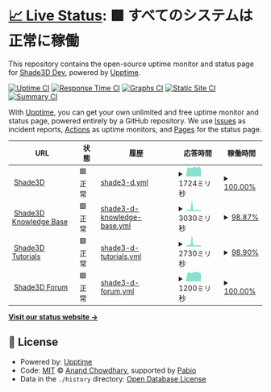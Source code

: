 # [📈 Live Status](https://shadedev.github.io/upptime): <!--live status--> **🟩 すべてのシステムは正常に稼働**

This repository contains the open-source uptime monitor and status page for [Shade3D Dev](https://shade3d.jp), powered by [Upptime](https://github.com/upptime/upptime).

[![Uptime CI](https://github.com/shadedev/upptime/workflows/Uptime%20CI/badge.svg)](https://github.com/shadedev/upptime/actions?query=workflow%3A%22Uptime+CI%22)
[![Response Time CI](https://github.com/shadedev/upptime/workflows/Response%20Time%20CI/badge.svg)](https://github.com/shadedev/upptime/actions?query=workflow%3A%22Response+Time+CI%22)
[![Graphs CI](https://github.com/shadedev/upptime/workflows/Graphs%20CI/badge.svg)](https://github.com/shadedev/upptime/actions?query=workflow%3A%22Graphs+CI%22)
[![Static Site CI](https://github.com/shadedev/upptime/workflows/Static%20Site%20CI/badge.svg)](https://github.com/shadedev/upptime/actions?query=workflow%3A%22Static+Site+CI%22)
[![Summary CI](https://github.com/shadedev/upptime/workflows/Summary%20CI/badge.svg)](https://github.com/shadedev/upptime/actions?query=workflow%3A%22Summary+CI%22)

With [Upptime](https://upptime.js.org), you can get your own unlimited and free uptime monitor and status page, powered entirely by a GitHub repository. We use [Issues](https://github.com/shadedev/upptime/issues) as incident reports, [Actions](https://github.com/shadedev/upptime/actions) as uptime monitors, and [Pages](https://shadedev.github.io/upptime) for the status page.

<!--start: status pages-->
<!-- This summary is generated by Upptime (https://github.com/upptime/upptime) -->
<!-- Do not edit this manually, your changes will be overwritten -->
<!-- prettier-ignore -->
| URL | 状態 | 履歴 | 応答時間 | 稼働時間 |
| --- | ------ | ------- | ------------- | ------ |
| <img alt="" src="https://icons.duckduckgo.com/ip3/shade3d.jp.ico" height="13"> [Shade3D](https://shade3d.jp) | 🟩 正常 | [shade3-d.yml](https://github.com/shadedev/upptime/commits/HEAD/history/shade3-d.yml) | <details><summary><img alt="応答時間グラフ" src="./graphs/shade3-d/response-time-week.png" height="20"> 1724ミリ秒</summary><br><a href="https://status.shade3d.jp/history/shade3-d"><img alt="応答時間 1683" src="https://img.shields.io/endpoint?url=https%3A%2F%2Fraw.githubusercontent.com%2Fshadedev%2Fupptime%2FHEAD%2Fapi%2Fshade3-d%2Fresponse-time.json"></a><br><a href="https://status.shade3d.jp/history/shade3-d"><img alt="24時間 応答時間 1392" src="https://img.shields.io/endpoint?url=https%3A%2F%2Fraw.githubusercontent.com%2Fshadedev%2Fupptime%2FHEAD%2Fapi%2Fshade3-d%2Fresponse-time-day.json"></a><br><a href="https://status.shade3d.jp/history/shade3-d"><img alt="7日 応答時間 1724" src="https://img.shields.io/endpoint?url=https%3A%2F%2Fraw.githubusercontent.com%2Fshadedev%2Fupptime%2FHEAD%2Fapi%2Fshade3-d%2Fresponse-time-week.json"></a><br><a href="https://status.shade3d.jp/history/shade3-d"><img alt="30日 応答時間 1766" src="https://img.shields.io/endpoint?url=https%3A%2F%2Fraw.githubusercontent.com%2Fshadedev%2Fupptime%2FHEAD%2Fapi%2Fshade3-d%2Fresponse-time-month.json"></a><br><a href="https://status.shade3d.jp/history/shade3-d"><img alt="1年 応答時間 1683" src="https://img.shields.io/endpoint?url=https%3A%2F%2Fraw.githubusercontent.com%2Fshadedev%2Fupptime%2FHEAD%2Fapi%2Fshade3-d%2Fresponse-time-year.json"></a></details> | <details><summary><a href="https://status.shade3d.jp/history/shade3-d">100.00%</a></summary><a href="https://status.shade3d.jp/history/shade3-d"><img alt="稼働時間 100.00%" src="https://img.shields.io/endpoint?url=https%3A%2F%2Fraw.githubusercontent.com%2Fshadedev%2Fupptime%2FHEAD%2Fapi%2Fshade3-d%2Fuptime.json"></a><br><a href="https://status.shade3d.jp/history/shade3-d"><img alt="24時間の稼働時間 100.00%" src="https://img.shields.io/endpoint?url=https%3A%2F%2Fraw.githubusercontent.com%2Fshadedev%2Fupptime%2FHEAD%2Fapi%2Fshade3-d%2Fuptime-day.json"></a><br><a href="https://status.shade3d.jp/history/shade3-d"><img alt="7日間の稼働時間 100.00%" src="https://img.shields.io/endpoint?url=https%3A%2F%2Fraw.githubusercontent.com%2Fshadedev%2Fupptime%2FHEAD%2Fapi%2Fshade3-d%2Fuptime-week.json"></a><br><a href="https://status.shade3d.jp/history/shade3-d"><img alt="30日の稼働時間 100.00%" src="https://img.shields.io/endpoint?url=https%3A%2F%2Fraw.githubusercontent.com%2Fshadedev%2Fupptime%2FHEAD%2Fapi%2Fshade3-d%2Fuptime-month.json"></a><br><a href="https://status.shade3d.jp/history/shade3-d"><img alt="1年の稼働時間 100.00%" src="https://img.shields.io/endpoint?url=https%3A%2F%2Fraw.githubusercontent.com%2Fshadedev%2Fupptime%2FHEAD%2Fapi%2Fshade3-d%2Fuptime-year.json"></a></details>
| <img alt="" src="https://icons.duckduckgo.com/ip3/knowledge.shade3d.jp.ico" height="13"> [Shade3D Knowledge Base](https://knowledge.shade3d.jp) | 🟩 正常 | [shade3-d-knowledge-base.yml](https://github.com/shadedev/upptime/commits/HEAD/history/shade3-d-knowledge-base.yml) | <details><summary><img alt="応答時間グラフ" src="./graphs/shade3-d-knowledge-base/response-time-week.png" height="20"> 3030ミリ秒</summary><br><a href="https://status.shade3d.jp/history/shade3-d-knowledge-base"><img alt="応答時間 1917" src="https://img.shields.io/endpoint?url=https%3A%2F%2Fraw.githubusercontent.com%2Fshadedev%2Fupptime%2FHEAD%2Fapi%2Fshade3-d-knowledge-base%2Fresponse-time.json"></a><br><a href="https://status.shade3d.jp/history/shade3-d-knowledge-base"><img alt="24時間 応答時間 1556" src="https://img.shields.io/endpoint?url=https%3A%2F%2Fraw.githubusercontent.com%2Fshadedev%2Fupptime%2FHEAD%2Fapi%2Fshade3-d-knowledge-base%2Fresponse-time-day.json"></a><br><a href="https://status.shade3d.jp/history/shade3-d-knowledge-base"><img alt="7日 応答時間 3030" src="https://img.shields.io/endpoint?url=https%3A%2F%2Fraw.githubusercontent.com%2Fshadedev%2Fupptime%2FHEAD%2Fapi%2Fshade3-d-knowledge-base%2Fresponse-time-week.json"></a><br><a href="https://status.shade3d.jp/history/shade3-d-knowledge-base"><img alt="30日 応答時間 2230" src="https://img.shields.io/endpoint?url=https%3A%2F%2Fraw.githubusercontent.com%2Fshadedev%2Fupptime%2FHEAD%2Fapi%2Fshade3-d-knowledge-base%2Fresponse-time-month.json"></a><br><a href="https://status.shade3d.jp/history/shade3-d-knowledge-base"><img alt="1年 応答時間 1917" src="https://img.shields.io/endpoint?url=https%3A%2F%2Fraw.githubusercontent.com%2Fshadedev%2Fupptime%2FHEAD%2Fapi%2Fshade3-d-knowledge-base%2Fresponse-time-year.json"></a></details> | <details><summary><a href="https://status.shade3d.jp/history/shade3-d-knowledge-base">98.87%</a></summary><a href="https://status.shade3d.jp/history/shade3-d-knowledge-base"><img alt="稼働時間 99.60%" src="https://img.shields.io/endpoint?url=https%3A%2F%2Fraw.githubusercontent.com%2Fshadedev%2Fupptime%2FHEAD%2Fapi%2Fshade3-d-knowledge-base%2Fuptime.json"></a><br><a href="https://status.shade3d.jp/history/shade3-d-knowledge-base"><img alt="24時間の稼働時間 98.76%" src="https://img.shields.io/endpoint?url=https%3A%2F%2Fraw.githubusercontent.com%2Fshadedev%2Fupptime%2FHEAD%2Fapi%2Fshade3-d-knowledge-base%2Fuptime-day.json"></a><br><a href="https://status.shade3d.jp/history/shade3-d-knowledge-base"><img alt="7日間の稼働時間 98.87%" src="https://img.shields.io/endpoint?url=https%3A%2F%2Fraw.githubusercontent.com%2Fshadedev%2Fupptime%2FHEAD%2Fapi%2Fshade3-d-knowledge-base%2Fuptime-week.json"></a><br><a href="https://status.shade3d.jp/history/shade3-d-knowledge-base"><img alt="30日の稼働時間 99.55%" src="https://img.shields.io/endpoint?url=https%3A%2F%2Fraw.githubusercontent.com%2Fshadedev%2Fupptime%2FHEAD%2Fapi%2Fshade3-d-knowledge-base%2Fuptime-month.json"></a><br><a href="https://status.shade3d.jp/history/shade3-d-knowledge-base"><img alt="1年の稼働時間 99.60%" src="https://img.shields.io/endpoint?url=https%3A%2F%2Fraw.githubusercontent.com%2Fshadedev%2Fupptime%2FHEAD%2Fapi%2Fshade3-d-knowledge-base%2Fuptime-year.json"></a></details>
| <img alt="" src="https://icons.duckduckgo.com/ip3/tutorials.shade3d.jp.ico" height="13"> [Shade3D Tutorials](https://tutorials.shade3d.jp) | 🟩 正常 | [shade3-d-tutorials.yml](https://github.com/shadedev/upptime/commits/HEAD/history/shade3-d-tutorials.yml) | <details><summary><img alt="応答時間グラフ" src="./graphs/shade3-d-tutorials/response-time-week.png" height="20"> 2730ミリ秒</summary><br><a href="https://status.shade3d.jp/history/shade3-d-tutorials"><img alt="応答時間 1570" src="https://img.shields.io/endpoint?url=https%3A%2F%2Fraw.githubusercontent.com%2Fshadedev%2Fupptime%2FHEAD%2Fapi%2Fshade3-d-tutorials%2Fresponse-time.json"></a><br><a href="https://status.shade3d.jp/history/shade3-d-tutorials"><img alt="24時間 応答時間 1374" src="https://img.shields.io/endpoint?url=https%3A%2F%2Fraw.githubusercontent.com%2Fshadedev%2Fupptime%2FHEAD%2Fapi%2Fshade3-d-tutorials%2Fresponse-time-day.json"></a><br><a href="https://status.shade3d.jp/history/shade3-d-tutorials"><img alt="7日 応答時間 2730" src="https://img.shields.io/endpoint?url=https%3A%2F%2Fraw.githubusercontent.com%2Fshadedev%2Fupptime%2FHEAD%2Fapi%2Fshade3-d-tutorials%2Fresponse-time-week.json"></a><br><a href="https://status.shade3d.jp/history/shade3-d-tutorials"><img alt="30日 応答時間 1949" src="https://img.shields.io/endpoint?url=https%3A%2F%2Fraw.githubusercontent.com%2Fshadedev%2Fupptime%2FHEAD%2Fapi%2Fshade3-d-tutorials%2Fresponse-time-month.json"></a><br><a href="https://status.shade3d.jp/history/shade3-d-tutorials"><img alt="1年 応答時間 1570" src="https://img.shields.io/endpoint?url=https%3A%2F%2Fraw.githubusercontent.com%2Fshadedev%2Fupptime%2FHEAD%2Fapi%2Fshade3-d-tutorials%2Fresponse-time-year.json"></a></details> | <details><summary><a href="https://status.shade3d.jp/history/shade3-d-tutorials">98.90%</a></summary><a href="https://status.shade3d.jp/history/shade3-d-tutorials"><img alt="稼働時間 99.60%" src="https://img.shields.io/endpoint?url=https%3A%2F%2Fraw.githubusercontent.com%2Fshadedev%2Fupptime%2FHEAD%2Fapi%2Fshade3-d-tutorials%2Fuptime.json"></a><br><a href="https://status.shade3d.jp/history/shade3-d-tutorials"><img alt="24時間の稼働時間 98.86%" src="https://img.shields.io/endpoint?url=https%3A%2F%2Fraw.githubusercontent.com%2Fshadedev%2Fupptime%2FHEAD%2Fapi%2Fshade3-d-tutorials%2Fuptime-day.json"></a><br><a href="https://status.shade3d.jp/history/shade3-d-tutorials"><img alt="7日間の稼働時間 98.90%" src="https://img.shields.io/endpoint?url=https%3A%2F%2Fraw.githubusercontent.com%2Fshadedev%2Fupptime%2FHEAD%2Fapi%2Fshade3-d-tutorials%2Fuptime-week.json"></a><br><a href="https://status.shade3d.jp/history/shade3-d-tutorials"><img alt="30日の稼働時間 99.56%" src="https://img.shields.io/endpoint?url=https%3A%2F%2Fraw.githubusercontent.com%2Fshadedev%2Fupptime%2FHEAD%2Fapi%2Fshade3-d-tutorials%2Fuptime-month.json"></a><br><a href="https://status.shade3d.jp/history/shade3-d-tutorials"><img alt="1年の稼働時間 99.60%" src="https://img.shields.io/endpoint?url=https%3A%2F%2Fraw.githubusercontent.com%2Fshadedev%2Fupptime%2FHEAD%2Fapi%2Fshade3-d-tutorials%2Fuptime-year.json"></a></details>
| <img alt="" src="https://icons.duckduckgo.com/ip3/forum.shade3d.jp.ico" height="13"> [Shade3D Forum](https://forum.shade3d.jp) | 🟩 正常 | [shade3-d-forum.yml](https://github.com/shadedev/upptime/commits/HEAD/history/shade3-d-forum.yml) | <details><summary><img alt="応答時間グラフ" src="./graphs/shade3-d-forum/response-time-week.png" height="20"> 1200ミリ秒</summary><br><a href="https://status.shade3d.jp/history/shade3-d-forum"><img alt="応答時間 1256" src="https://img.shields.io/endpoint?url=https%3A%2F%2Fraw.githubusercontent.com%2Fshadedev%2Fupptime%2FHEAD%2Fapi%2Fshade3-d-forum%2Fresponse-time.json"></a><br><a href="https://status.shade3d.jp/history/shade3-d-forum"><img alt="24時間 応答時間 1001" src="https://img.shields.io/endpoint?url=https%3A%2F%2Fraw.githubusercontent.com%2Fshadedev%2Fupptime%2FHEAD%2Fapi%2Fshade3-d-forum%2Fresponse-time-day.json"></a><br><a href="https://status.shade3d.jp/history/shade3-d-forum"><img alt="7日 応答時間 1200" src="https://img.shields.io/endpoint?url=https%3A%2F%2Fraw.githubusercontent.com%2Fshadedev%2Fupptime%2FHEAD%2Fapi%2Fshade3-d-forum%2Fresponse-time-week.json"></a><br><a href="https://status.shade3d.jp/history/shade3-d-forum"><img alt="30日 応答時間 1211" src="https://img.shields.io/endpoint?url=https%3A%2F%2Fraw.githubusercontent.com%2Fshadedev%2Fupptime%2FHEAD%2Fapi%2Fshade3-d-forum%2Fresponse-time-month.json"></a><br><a href="https://status.shade3d.jp/history/shade3-d-forum"><img alt="1年 応答時間 1256" src="https://img.shields.io/endpoint?url=https%3A%2F%2Fraw.githubusercontent.com%2Fshadedev%2Fupptime%2FHEAD%2Fapi%2Fshade3-d-forum%2Fresponse-time-year.json"></a></details> | <details><summary><a href="https://status.shade3d.jp/history/shade3-d-forum">100.00%</a></summary><a href="https://status.shade3d.jp/history/shade3-d-forum"><img alt="稼働時間 99.99%" src="https://img.shields.io/endpoint?url=https%3A%2F%2Fraw.githubusercontent.com%2Fshadedev%2Fupptime%2FHEAD%2Fapi%2Fshade3-d-forum%2Fuptime.json"></a><br><a href="https://status.shade3d.jp/history/shade3-d-forum"><img alt="24時間の稼働時間 100.00%" src="https://img.shields.io/endpoint?url=https%3A%2F%2Fraw.githubusercontent.com%2Fshadedev%2Fupptime%2FHEAD%2Fapi%2Fshade3-d-forum%2Fuptime-day.json"></a><br><a href="https://status.shade3d.jp/history/shade3-d-forum"><img alt="7日間の稼働時間 100.00%" src="https://img.shields.io/endpoint?url=https%3A%2F%2Fraw.githubusercontent.com%2Fshadedev%2Fupptime%2FHEAD%2Fapi%2Fshade3-d-forum%2Fuptime-week.json"></a><br><a href="https://status.shade3d.jp/history/shade3-d-forum"><img alt="30日の稼働時間 100.00%" src="https://img.shields.io/endpoint?url=https%3A%2F%2Fraw.githubusercontent.com%2Fshadedev%2Fupptime%2FHEAD%2Fapi%2Fshade3-d-forum%2Fuptime-month.json"></a><br><a href="https://status.shade3d.jp/history/shade3-d-forum"><img alt="1年の稼働時間 99.99%" src="https://img.shields.io/endpoint?url=https%3A%2F%2Fraw.githubusercontent.com%2Fshadedev%2Fupptime%2FHEAD%2Fapi%2Fshade3-d-forum%2Fuptime-year.json"></a></details>

<!--end: status pages-->

[**Visit our status website →**](https://shadedev.github.io/upptime)

## 📄 License

- Powered by: [Upptime](https://github.com/upptime/upptime)
- Code: [MIT](./LICENSE) © [Anand Chowdhary](https://anandchowdhary.com), supported by [Pabio](https://pabio.com)
- Data in the `./history` directory: [Open Database License](https://opendatacommons.org/licenses/odbl/1-0/)
